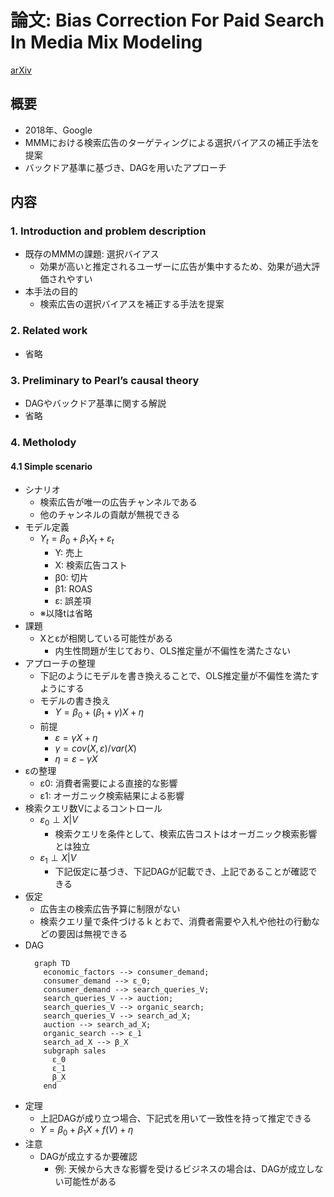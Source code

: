 # 論文: Bias Correction For Paid Search In Media Mix Modeling
[arXiv](https://arxiv.org/abs/1807.03292)

## 概要
- 2018年、Google
- MMMにおける検索広告のターゲティングによる選択バイアスの補正手法を提案
- バックドア基準に基づき、DAGを用いたアプローチ

## 内容

### 1. Introduction and problem description
- 既存のMMMの課題: 選択バイアス
  - 効果が高いと推定されるユーザーに広告が集中するため、効果が過大評価されやすい
- 本手法の目的
  - 検索広告の選択バイアスを補正する手法を提案

### 2. Related work
- 省略

### 3. Preliminary to Pearl’s causal theory
- DAGやバックドア基準に関する解説
- 省略

### 4. Metholody

#### 4.1 Simple scenario
- シナリオ
  - 検索広告が唯一の広告チャンネルである
  - 他のチャンネルの貢献が無視できる
- モデル定義
  - $Y_{t} = \beta_{0} + \beta_{1} X_{t} + \varepsilon_{t}$
    - Y: 売上
    - X: 検索広告コスト
    - β0: 切片
    - β1: ROAS
    - ε: 誤差項
  - ※以降tは省略
- 課題
  - Xとεが相関している可能性がある
    - 内生性問題が生じており、OLS推定量が不偏性を満たさない
- アプローチの整理
  - 下記のようにモデルを書き換えることで、OLS推定量が不偏性を満たすようにする
  - モデルの書き換え 
    - $Y = \beta_{0} + ( \beta_{1} + \gamma)X + \eta$
  - 前提
    - $\varepsilon = \gamma X + \eta$
    - $\gamma = cov(X,\varepsilon)/var(X)$
    - $\eta = \varepsilon - \gamma X$
- εの整理
  - ε0: 消費者需要による直接的な影響
  - ε1: オーガニック検索結果による影響
- 検索クエリ数Vによるコントロール
  - $\varepsilon_{0} \perp X | V$
    - 検索クエリを条件として、検索広告コストはオーガニック検索影響とは独立
  - $\varepsilon_{1} \perp X | V$
    - 下記仮定に基づき、下記DAGが記載でき、上記であることが確認できる
- 仮定
  - 広告主の検索広告予算に制限がない
  - 検索クエリ量で条件づけるｋとおで、消費者需要や入札や他社の行動などの要因は無視できる
- DAG
  ```mermaid
    graph TD
      economic_factors --> consumer_demand;
      consumer_demand --> ε_0;
      consumer_demand --> search_queries_V;
      search_queries_V --> auction;
      search_queries_V --> organic_search;
      search_queries_V --> search_ad_X;
      auction --> search_ad_X;
      organic_search --> ε_1
      search_ad_X --> β_X
      subgraph sales
        ε_0
        ε_1
        β_X
      end
    ```
- 定理
  - 上記DAGが成り立つ場合、下記式を用いて一致性を持って推定できる
  - $Y = \beta_{0} + \beta_{1} X + f(V) + \eta$ 
- 注意
  - DAGが成立するか要確認
    - 例: 天候から大きな影響を受けるビジネスの場合は、DAGが成立しない可能性がある
